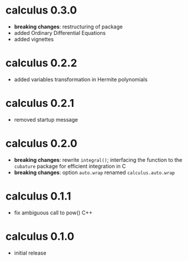 # calculus 0.3.0

- __breaking changes__: restructuring of package
- added Ordinary Differential Equations
- added vignettes

# calculus 0.2.2

- added variables transformation in Hermite polynomials

# calculus 0.2.1

- removed startup message

# calculus 0.2.0

- __breaking changes__: rewrite `integral()`; interfacing the function to the `cubature` package for efficient integration in C 
- __breaking changes__: option `auto.wrap` renamed `calculus.auto.wrap`

# calculus 0.1.1

- fix ambiguous call to pow() C++

# calculus 0.1.0

- initial release
